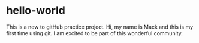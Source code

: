# hello-world
This is a new to gitHub practice project.
Hi, my name is Mack and this is my first time using git. I am excited to be part of this wonderful community.
